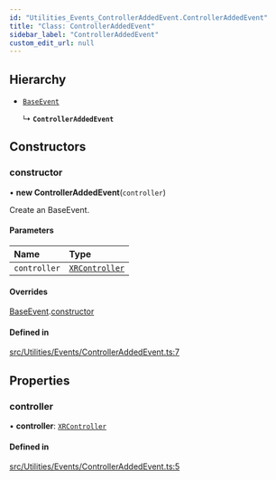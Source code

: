 ```yaml
---
id: "Utilities_Events_ControllerAddedEvent.ControllerAddedEvent"
title: "Class: ControllerAddedEvent"
sidebar_label: "ControllerAddedEvent"
custom_edit_url: null
---
```




## Hierarchy

- [`BaseEvent`](../Utilities_BaseEvent.BaseEvent)

  ↳ **`ControllerAddedEvent`**

## Constructors

### constructor

• **new ControllerAddedEvent**(`controller`)

Create an BaseEvent.

#### Parameters

| Name | Type |
| :------ | :------ |
| `controller` | [`XRController`](../../Renderer/VR/Renderer_VR_XRController.XRController) |

#### Overrides

[BaseEvent](../Utilities_BaseEvent.BaseEvent).[constructor](../Utilities_BaseEvent.BaseEvent#constructor)

#### Defined in

[src/Utilities/Events/ControllerAddedEvent.ts:7](https://github.com/ZeaInc/zea-engine/blob/61f5bb376/src/Utilities/Events/ControllerAddedEvent.ts#L7)

## Properties

### controller

• **controller**: [`XRController`](../../Renderer/VR/Renderer_VR_XRController.XRController)

#### Defined in

[src/Utilities/Events/ControllerAddedEvent.ts:5](https://github.com/ZeaInc/zea-engine/blob/61f5bb376/src/Utilities/Events/ControllerAddedEvent.ts#L5)

